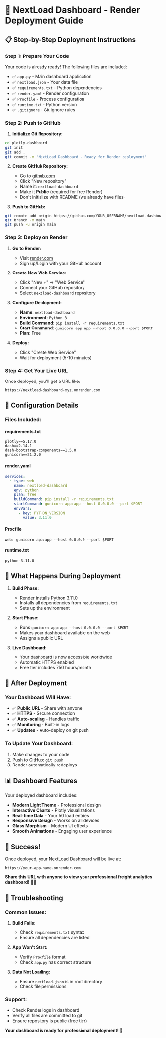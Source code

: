 # 🚀 NextLoad Dashboard - Render Deployment Guide

## 📋 **Step-by-Step Deployment Instructions**

### **Step 1: Prepare Your Code**

Your code is already ready! The following files are included:
- ✅ `app.py` - Main dashboard application
- ✅ `nextload.json` - Your data file
- ✅ `requirements.txt` - Python dependencies
- ✅ `render.yaml` - Render configuration
- ✅ `Procfile` - Process configuration
- ✅ `runtime.txt` - Python version
- ✅ `.gitignore` - Git ignore rules

### **Step 2: Push to GitHub**

1. **Initialize Git Repository:**
```bash
cd plotly-dashboard
git init
git add .
git commit -m "NextLoad Dashboard - Ready for Render deployment"
```

2. **Create GitHub Repository:**
   - Go to [github.com](https://github.com)
   - Click "New repository"
   - Name it: `nextload-dashboard`
   - Make it **Public** (required for free Render)
   - Don't initialize with README (we already have files)

3. **Push to GitHub:**
```bash
git remote add origin https://github.com/YOUR_USERNAME/nextload-dashboard.git
git branch -M main
git push -u origin main
```

### **Step 3: Deploy on Render**

1. **Go to Render:**
   - Visit [render.com](https://render.com)
   - Sign up/Login with your GitHub account

2. **Create New Web Service:**
   - Click "New +" → "Web Service"
   - Connect your GitHub repository
   - Select `nextload-dashboard` repository

3. **Configure Deployment:**
   - **Name**: `nextload-dashboard`
   - **Environment**: `Python 3`
   - **Build Command**: `pip install -r requirements.txt`
   - **Start Command**: `gunicorn app:app --host 0.0.0.0 --port $PORT`
   - **Plan**: Free

4. **Deploy:**
   - Click "Create Web Service"
   - Wait for deployment (5-10 minutes)

### **Step 4: Get Your Live URL**

Once deployed, you'll get a URL like:
```
https://nextload-dashboard-xyz.onrender.com
```

## 🔧 **Configuration Details**

### **Files Included:**

#### **requirements.txt**
```
plotly==5.17.0
dash==2.14.1
dash-bootstrap-components==1.5.0
gunicorn==21.2.0
```

#### **render.yaml**
```yaml
services:
  - type: web
    name: nextload-dashboard
    env: python
    plan: free
    buildCommand: pip install -r requirements.txt
    startCommand: gunicorn app:app --host 0.0.0.0 --port $PORT
    envVars:
      - key: PYTHON_VERSION
        value: 3.11.0
```

#### **Procfile**
```
web: gunicorn app:app --host 0.0.0.0 --port $PORT
```

#### **runtime.txt**
```
python-3.11.0
```

## 🎯 **What Happens During Deployment**

1. **Build Phase:**
   - Render installs Python 3.11.0
   - Installs all dependencies from `requirements.txt`
   - Sets up the environment

2. **Start Phase:**
   - Runs `gunicorn app:app --host 0.0.0.0 --port $PORT`
   - Makes your dashboard available on the web
   - Assigns a public URL

3. **Live Dashboard:**
   - Your dashboard is now accessible worldwide
   - Automatic HTTPS enabled
   - Free tier includes 750 hours/month

## 🚀 **After Deployment**

### **Your Dashboard Will Have:**
- ✅ **Public URL** - Share with anyone
- ✅ **HTTPS** - Secure connection
- ✅ **Auto-scaling** - Handles traffic
- ✅ **Monitoring** - Built-in logs
- ✅ **Updates** - Auto-deploy on git push

### **To Update Your Dashboard:**
1. Make changes to your code
2. Push to GitHub: `git push`
3. Render automatically redeploys

## 📊 **Dashboard Features**

Your deployed dashboard includes:
- **Modern Light Theme** - Professional design
- **Interactive Charts** - Plotly visualizations
- **Real-time Data** - Your 50 load entries
- **Responsive Design** - Works on all devices
- **Glass Morphism** - Modern UI effects
- **Smooth Animations** - Engaging user experience

## 🎉 **Success!**

Once deployed, your NextLoad Dashboard will be live at:
```
https://your-app-name.onrender.com
```

**Share this URL with anyone to view your professional freight analytics dashboard!** 🚛✨

## 🔧 **Troubleshooting**

### **Common Issues:**

1. **Build Fails:**
   - Check `requirements.txt` syntax
   - Ensure all dependencies are listed

2. **App Won't Start:**
   - Verify `Procfile` format
   - Check `app.py` has correct structure

3. **Data Not Loading:**
   - Ensure `nextload.json` is in root directory
   - Check file permissions

### **Support:**
- Check Render logs in dashboard
- Verify all files are committed to git
- Ensure repository is public (free tier)

**Your dashboard is ready for professional deployment!** 🎉
